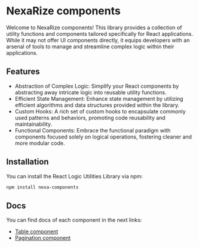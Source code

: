 # NexaRize components

Welcome to NexaRize components! This library provides a collection of utility functions and components tailored specifically for React applications. While it may not offer UI components directly, it equips developers with an arsenal of tools to manage and streamline complex logic within their applications.

## Features
- Abstraction of Complex Logic: Simplify your React components by abstracting away intricate logic into reusable utility functions.
- Efficient State Management: Enhance state management by utilizing efficient algorithms and data structures provided within the library.
- Custom Hooks: A rich set of custom hooks to encapsulate commonly used patterns and behaviors, promoting code reusability and maintainability.
- Functional Components: Embrace the functional paradigm with components focused solely on logical operations, fostering cleaner and more modular code.

## Installation
You can install the React Logic Utilities Library via npm:

```bash
npm install nexa-components
```

## Docs
You can find docs of each component in the next links:
- [Table component](https://github.com/FranciscoVeloz1/NexaRize-Components)
- [Pagination component](https://github.com/FranciscoVeloz1/NexaRize-Components)